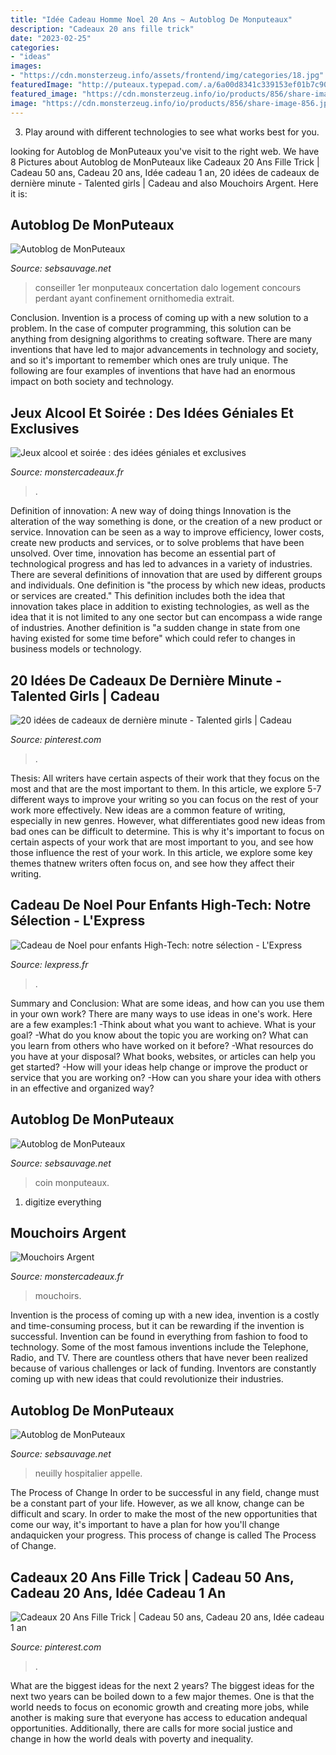 ```yaml
---
title: "Idée Cadeau Homme Noel 20 Ans ~ Autoblog De Monputeaux"
description: "Cadeaux 20 ans fille trick"
date: "2023-02-25"
categories:
- "ideas"
images:
- "https://cdn.monsterzeug.info/assets/frontend/img/categories/18.jpg"
featuredImage: "http://puteaux.typepad.com/.a/6a00d8341c339153ef01b7c9093ba6970b-500wi"
featured_image: "https://cdn.monsterzeug.info/io/products/856/share-image-856.jpg?_jq=1629223876"
image: "https://cdn.monsterzeug.info/io/products/856/share-image-856.jpg?_jq=1629223876"
---
```



3. Play around with different technologies to see what works best for you. 

	

		
looking for Autoblog de MonPuteaux you've visit to the right web. We have 8 Pictures about Autoblog de MonPuteaux like Cadeaux 20 Ans Fille Trick | Cadeau 50 ans, Cadeau 20 ans, Idée cadeau 1 an, 20 idées de cadeaux de dernière minute - Talented girls | Cadeau and also Mouchoirs Argent. Here it is:
		
    
## Autoblog De MonPuteaux

<img loading=lazy src="http://puteaux.typepad.com/.a/6a00d8341c339153ef01b7c9093ba6970b-500wi" onerror="this.onerror=null;this.src='https://tse3.mm.bing.net/th?id=OIP.D-LJ8HYnpnlisJ28pLhMrQHaJ4&amp;pid=15.1';" alt="Autoblog de MonPuteaux">

_Source: sebsauvage.net_

>conseiller 1er monputeaux concertation dalo logement concours perdant ayant confinement ornithomedia extrait. 

	

Conclusion.
Invention is a process of coming up with a new solution to a problem. In the case of computer programming, this solution can be anything from designing algorithms to creating software. There are many inventions that have led to major advancements in technology and society, and so it's important to remember which ones are truly unique. The following are four examples of inventions that have had an enormous impact on both society and technology.

    
## Jeux Alcool Et Soirée : Des Idées Géniales Et Exclusives

<img loading=lazy src="https://cdn.monsterzeug.info/assets/frontend/img/categories/18.jpg" onerror="this.onerror=null;this.src='https://tse4.mm.bing.net/th?id=OIP.mUo2Y4GZsTISrC8sARFpBgHaDt&amp;pid=15.1';" alt="Jeux alcool et soirée : des idées géniales et exclusives">

_Source: monstercadeaux.fr_

>. 

	

Definition of innovation: A new way of doing things
Innovation is the alteration of the way something is done, or the creation of a new product or service. Innovation can be seen as a way to improve efficiency, lower costs, create new products and services, or to solve problems that have been unsolved. Over time, innovation has become an essential part of technological progress and has led to advances in a variety of industries.
There are several definitions of innovation that are used by different groups and individuals. One definition is "the process by which new ideas, products or services are created." This definition includes both the idea that innovation takes place in addition to existing technologies, as well as the idea that it is not limited to any one sector but can encompass a wide range of industries. Another definition is "a sudden change in state from one having existed for some time before" which could refer to changes in business models or technology.

    
## 20 Idées De Cadeaux De Dernière Minute - Talented Girls | Cadeau

<img loading=lazy src="https://i.pinimg.com/originals/1e/05/fc/1e05fcb5a077785b61bcc6759dc3a9cf.jpg" onerror="this.onerror=null;this.src='https://tse3.mm.bing.net/th?id=OIP.4M04jjLhtTvMTzXCIIYJSgHaNt&amp;pid=15.1';" alt="20 idées de cadeaux de dernière minute - Talented girls | Cadeau">

_Source: pinterest.com_

>. 

	

Thesis: All writers have certain aspects of their work that they focus on the most and that are the most important to them. In this article, we explore 5-7 different ways to improve your writing so you can focus on the rest of your work more effectively.
New ideas are a common feature of writing, especially in new genres. However, what differentiates good new ideas from bad ones can be difficult to determine. This is why it's important to focus on certain aspects of your work that are most important to you, and see how those influence the rest of your work. In this article, we explore some key themes thatnew writers often focus on, and see how they affect their writing.

    
## Cadeau De Noel Pour Enfants High-Tech: Notre Sélection - L&#039;Express

<img loading=lazy src="https://static.lexpress.fr/medias_10681/w_605,h_350,c_fill,g_north/v1448298089/dix-cadeaux-de-noel-high-tech-pour-les-enfants_5468876.jpg" onerror="this.onerror=null;this.src='https://tse4.mm.bing.net/th?id=OIP.9MbMhII9pMo3P5C5yBe3CAHaES&amp;pid=15.1';" alt="Cadeau de Noel pour enfants High-Tech: notre sélection - L&#039;Express">

_Source: lexpress.fr_

>. 

	

Summary and Conclusion: What are some ideas, and how can you use them in your own work?
There are many ways to use ideas in one's work. Here are a few examples:1 
-Think about what you want to achieve. What is your goal? 
-What do you know about the topic you are working on? What can you learn from others who have worked on it before? 
-What resources do you have at your disposal? What books, websites, or articles can help you get started? 
-How will your ideas help change or improve the product or service that you are working on? 
-How can you share your idea with others in an effective and organized way?

    
## Autoblog De MonPuteaux

<img loading=lazy src="http://puteaux.typepad.com/.a/6a00d8341c339153ef01bb09e37033970d-320wi" onerror="this.onerror=null;this.src='https://tse1.mm.bing.net/th?id=OIP.Kvq4hewdAUV-JMmMTikEQgAAAA&amp;pid=15.1';" alt="Autoblog de MonPuteaux">

_Source: sebsauvage.net_

>coin monputeaux. 

	

1. digitize everything

    
## Mouchoirs Argent

<img loading=lazy src="https://cdn.monsterzeug.info/io/products/856/share-image-856.jpg?_jq=1629223876" onerror="this.onerror=null;this.src='https://tse4.mm.bing.net/th?id=OIP.dywtipfYtLRoQu_uIe_WgwHaD3&amp;pid=15.1';" alt="Mouchoirs Argent">

_Source: monstercadeaux.fr_

>mouchoirs. 

	

Invention is the process of coming up with a new idea, invention is a costly and time-consuming process, but it can be rewarding if the invention is successful. Invention can be found in everything from fashion to food to technology. Some of the most famous inventions include the Telephone, Radio, and TV. There are countless others that have never been realized because of various challenges or lack of funding. Inventors are constantly coming up with new ideas that could revolutionize their industries.

    
## Autoblog De MonPuteaux

<img loading=lazy src="http://puteaux.typepad.com/.a/6a00d8341c339153ef01b7c8ad1676970b-350wi" onerror="this.onerror=null;this.src='https://tse1.mm.bing.net/th?id=OIP.hpKOx5z5FuZxHMR5FGdT5wAAAA&amp;pid=15.1';" alt="Autoblog de MonPuteaux">

_Source: sebsauvage.net_

>neuilly hospitalier appelle. 

	

The Process of Change
In order to be successful in any field, change must be a constant part of your life. However, as we all know, change can be difficult and scary. In order to make the most of the new opportunities that come our way, it's important to have a plan for how you'll change andaquicken your progress. This process of change is called The Process of Change.

    
## Cadeaux 20 Ans Fille Trick | Cadeau 50 Ans, Cadeau 20 Ans, Idée Cadeau 1 An

<img loading=lazy src="https://i.pinimg.com/originals/ff/c4/bf/ffc4bfc7ea63f78a26d95b4bd6488652.jpg" onerror="this.onerror=null;this.src='https://tse3.mm.bing.net/th?id=OIP.2WPMP9dGo_G0dTVAu9ZaKgHaE8&amp;pid=15.1';" alt="Cadeaux 20 Ans Fille Trick | Cadeau 50 ans, Cadeau 20 ans, Idée cadeau 1 an">

_Source: pinterest.com_

>. 

	

What are the biggest ideas for the next 2 years?
The biggest ideas for the next two years can be boiled down to a few major themes. One is that the world needs to focus on economic growth and creating more jobs, while another is making sure that everyone has access to education andequal opportunities. Additionally, there are calls for more social justice and change in how the world deals with poverty and inequality.

